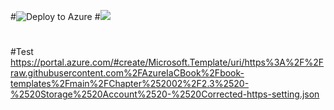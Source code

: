 #![Deploy to Azure](https://aka.ms/deploytoazurebutton)
#<img src="https://aka.ms/deploytoazurebutton"/>  


#
#
#Test
https://portal.azure.com/#create/Microsoft.Template/uri/https%3A%2F%2Fraw.githubusercontent.com%2FAzureIaCBook%2Fbook-templates%2Fmain%2FChapter%252002%2F2.3%2520-%2520Storage%2520Account%2520-%2520Corrected-https-setting.json
